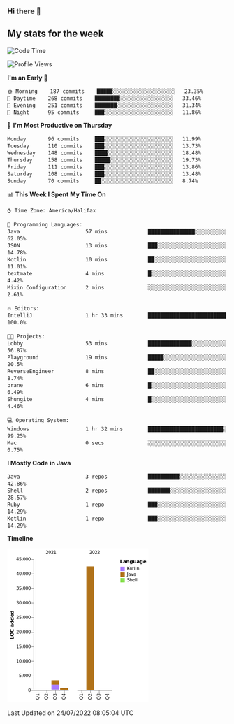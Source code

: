 ### Hi there 👋

## My stats for the week
<!--START_SECTION:waka-->
![Code Time](http://img.shields.io/badge/Code%20Time-324%20hrs%2039%20mins-blue)

![Profile Views](http://img.shields.io/badge/Profile%20Views-0-blue)

**I'm an Early 🐤** 

```text
🌞 Morning    187 commits    █████░░░░░░░░░░░░░░░░░░░░   23.35% 
🌆 Daytime    268 commits    ████████░░░░░░░░░░░░░░░░░   33.46% 
🌃 Evening    251 commits    ███████░░░░░░░░░░░░░░░░░░   31.34% 
🌙 Night      95 commits     ███░░░░░░░░░░░░░░░░░░░░░░   11.86%

```
📅 **I'm Most Productive on Thursday** 

```text
Monday       96 commits     ███░░░░░░░░░░░░░░░░░░░░░░   11.99% 
Tuesday      110 commits    ███░░░░░░░░░░░░░░░░░░░░░░   13.73% 
Wednesday    148 commits    ████░░░░░░░░░░░░░░░░░░░░░   18.48% 
Thursday     158 commits    █████░░░░░░░░░░░░░░░░░░░░   19.73% 
Friday       111 commits    ███░░░░░░░░░░░░░░░░░░░░░░   13.86% 
Saturday     108 commits    ███░░░░░░░░░░░░░░░░░░░░░░   13.48% 
Sunday       70 commits     ██░░░░░░░░░░░░░░░░░░░░░░░   8.74%

```


📊 **This Week I Spent My Time On** 

```text
⌚︎ Time Zone: America/Halifax

💬 Programming Languages: 
Java                     57 mins             ███████████████░░░░░░░░░░   62.05% 
JSON                     13 mins             ███░░░░░░░░░░░░░░░░░░░░░░   14.78% 
Kotlin                   10 mins             ██░░░░░░░░░░░░░░░░░░░░░░░   11.01% 
textmate                 4 mins              █░░░░░░░░░░░░░░░░░░░░░░░░   4.42% 
Mixin Configuration      2 mins              ░░░░░░░░░░░░░░░░░░░░░░░░░   2.61%

🔥 Editors: 
IntelliJ                 1 hr 33 mins        █████████████████████████   100.0%

🐱‍💻 Projects: 
Lobby                    53 mins             ██████████████░░░░░░░░░░░   56.87% 
Playground               19 mins             █████░░░░░░░░░░░░░░░░░░░░   20.5% 
ReverseEngineer          8 mins              ██░░░░░░░░░░░░░░░░░░░░░░░   8.74% 
brane                    6 mins              █░░░░░░░░░░░░░░░░░░░░░░░░   6.49% 
Shungite                 4 mins              █░░░░░░░░░░░░░░░░░░░░░░░░   4.46%

💻 Operating System: 
Windows                  1 hr 32 mins        ████████████████████████░   99.25% 
Mac                      0 secs              ░░░░░░░░░░░░░░░░░░░░░░░░░   0.75%

```

**I Mostly Code in Java** 

```text
Java                     3 repos             ██████████░░░░░░░░░░░░░░░   42.86% 
Shell                    2 repos             ███████░░░░░░░░░░░░░░░░░░   28.57% 
Ruby                     1 repo              ███░░░░░░░░░░░░░░░░░░░░░░   14.29% 
Kotlin                   1 repo              ███░░░░░░░░░░░░░░░░░░░░░░   14.29%

```


**Timeline**

![Chart not found](https://raw.githubusercontent.com/lyndseyy/lyndseyy/main/charts/bar_graph.png) 


 Last Updated on 24/07/2022 08:05:04 UTC
<!--END_SECTION:waka-->